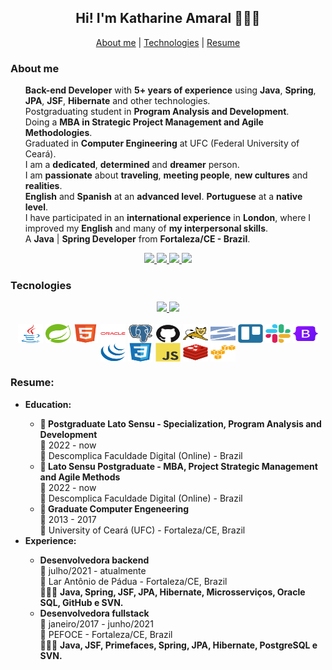 <h2 align='center'>
  Hi! I'm <b>Katharine Amaral</b> 👩🏻‍💻
</h2>

<p align="center">
  <a href="#about">About me</a> | <a href="#tecnologies">Technologies</a> | <a href="#resume">Resume</a> 
</p>

<div id="about">
  <h3>About me</h3>
  <p><ul>
    <b>Back-end Developer</b> with <b>5+ years of experience</b> using <b>Java</b>, <b>Spring</b>, <b>JPA</b>, <b>JSF</b>, <b>Hibernate</b> and other technologies.<br>
    Postgraduating student in <b>Program Analysis and Development</b>.<br>
    Doing a <b>MBA in Strategic Project Management and Agile Methodologies</b>.<br>
    Graduated in <b>Computer Engineering</b> at UFC (Federal University of Ceará).<br>
    I am a <b>dedicated</b>, <b>determined</b> and <b>dreamer</b> person.<br>
    I am <b>passionate</b> about <b>traveling</b>, <b>meeting people</b>, <b>new cultures</b> and <b>realities</b>.<br>
    <b>English</b> and <b>Spanish</b> at an <b>advanced level</b>. <b>Portuguese</b> at a <b>native level</b>.<br>
    I have participated in an <b>international experience</b> in <b>London</b>, where I improved my <b>English</b> and many of <b>my interpersonal skills</b>.<br>
    A <b>Java</b> | <b>Spring Developer</b> from <b>Fortaleza/CE - Brazil</b>.<br>
  </ul></p>

  <p align='center'>
    <a href="https://www.linkedin.com/in/katharine-amaral/">
      <img src="https://img.shields.io/badge/-LinkedIn-%230077B5?style=for-the-badge&logo=linkedin&logoColor=white" target="_blank">
    </a>
    <a href="https://instagram.com/katharineamaral">
      <img src="https://img.shields.io/badge/instagram-%23E4405F.svg?&style=for-the-badge&color=fc0362&logo=instagram&logoColor=white" target="_blank"/>        
    </a>
    <a href="mailto:amaral.katharine@gmail.com">
      <img src="https://img.shields.io/badge/-Gmail-%23333?style=for-the-badge&color=e60023&logo=gmail&logoColor=white" target="_blank"/>        
    </a>
    <a href="https://github.com/KatharineAmaral29">
      <img src="https://img.shields.io/badge/-Github-%23333?style=for-the-badge&logo=github&logoColor=white" target="_blank"/>        
    </a>
  </p>
</div>

<div id="tecnologies">
  <h3>Tecnologies</h3>
  <div align='center'>
    <a href="https://github.com/KatharineAmaral29">
      <img height="180em" src="https://github-readme-stats.vercel.app/api?username=KatharineAmaral29&show_icons=true&include_all_commits=true&icon_color=fc0362&title_color=fc0362&count_private=true"/>
      <img height="180em" src="https://github-readme-stats.vercel.app/api/top-langs/?username=KatharineAmaral29&layout=compact&langs_count=7&title_color=fc0362"/>
    </a>
  </div><br>
  
  <div align='center' style="display: inline_block">
    <img align="center" height="30" width="40" title="Java" src="https://github.com/devicons/devicon/blob/master/icons/java/java-original.svg">    
    <img align="center" height="30" width="40" title="Spring" src="https://github.com/devicons/devicon/blob/master/icons/spring/spring-original.svg">
    <img align="center" height="30" width="40" title="HTML" src="https://raw.githubusercontent.com/devicons/devicon/master/icons/html5/html5-original.svg">
    <img align="center" height="30" width="40" title="Oracle SQL" src="https://github.com/devicons/devicon/blob/master/icons/oracle/oracle-original.svg">
    <img align="center" height="30" width="40" title="PostgreSQL" src="https://github.com/devicons/devicon/blob/master/icons/postgresql/postgresql-original.svg">
    <img align="center" height="30" width="40" title="GitHub" src="https://raw.githubusercontent.com/devicons/devicon/master/icons/github/github-original.svg">
    <img align="center" height="30" width="40" title="Tomcat" src="https://github.com/devicons/devicon/blob/master/icons/tomcat/tomcat-original.svg">
    <img align="center" height="30" width="40" title="Subversion SVN" src="https://github.com/devicons/devicon/blob/master/icons/subversion/subversion-original.svg">
    <img align="center" height="30" width="40" title="Trello" src="https://github.com/devicons/devicon/blob/master/icons/trello/trello-plain.svg">
    <img align="center" height="30" width="40" title="Slack" src="https://github.com/devicons/devicon/blob/master/icons/slack/slack-original.svg">
    <img align="center" height="30" width="40" title="Bootstrap" src="https://github.com/devicons/devicon/blob/master/icons/bootstrap/bootstrap-original.svg">
    <img align="center" height="30" width="40" title="jQuery" src="https://github.com/devicons/devicon/blob/master/icons/jquery/jquery-original.svg">
    <img align="center" height="30" width="40" title="CSS" src="https://raw.githubusercontent.com/devicons/devicon/master/icons/css3/css3-original.svg">
    <img align="center" height="30" width="40" title="JavaScript" src="https://github.com/devicons/devicon/blob/master/icons/javascript/javascript-original.svg">
    <img align="center" height="30" width="40" title="Redis" src="https://github.com/devicons/devicon/blob/master/icons/redis/redis-original.svg">
    <img align="center" height="30" width="40" title="Amazon AWS" src="https://github.com/devicons/devicon/blob/master/icons/amazonwebservices/amazonwebservices-original.svg">
  </div>
</div>

<div id="resume">
  <h3><b>Resume:</b></h3>
    <ul>
      <li><b>Education:</b></li>
        <ul>
           <li><b>📖 Postgraduate Lato Sensu - Specialization, Program Analysis and Development</b><br>
               📆 2022 - now<br>
               📍   Descomplica Faculdade Digital (Online) - Brazil<br>
           </li>
           <li><b>📖 Lato Sensu Postgraduate - MBA, Project Strategic Management and Agile Methods</b><br>
               📆 2022 - now<br>
               📍   Descomplica Faculdade Digital (Online) - Brazil<br>
           </li>
           <li><b>📖 Graduate Computer Engeneering</b><br>
               📆 2013 - 2017<br>
               📍  University of Ceará (UFC) - Fortaleza/CE, Brazil<br>
           </li>
        </ul>
      <li><b>Experience:</b></li>
        <ul>
          <li> <b>Desenvolvedora backend</b><br>
               📆 julho/2021 - atualmente<br>
               📍   Lar Antônio de Pádua - Fortaleza/CE, Brazil<br>
               ️‍👩🏻‍💻 <b>Java, Spring, JSF, JPA, Hibernate, Microsserviços, Oracle SQL, GitHub e SVN.</b><br>
          <li> <b>Desenvolvedora fullstack</b><br>
               📆 janeiro/2017 - junho/2021<br>
               📍   PEFOCE - Fortaleza/CE, Brazil<br>
               👩🏻‍💻 <b>Java, JSF, Primefaces, Spring, JPA, Hibernate, PostgreSQL e SVN.</b><br>
          </li>
        </ul>
    </ul>
</div>
